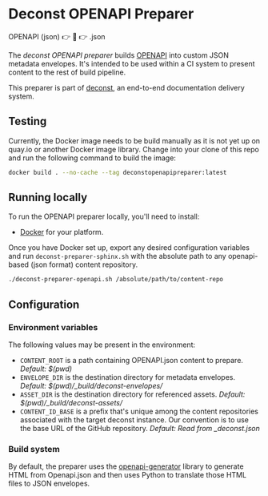 # Deconst OPENAPI Preparer
OPENAPI (json) :point_right: :wrench: :point_right: .json

The *deconst OPENAPI preparer* builds [OPENAPI](https://github.com/OAI/OpenAPI-Specification) into custom JSON metadata envelopes. It's intended to be used within a CI system to present content to the rest of build pipeline.

This preparer is part of [deconst](https://github.com/deconst), an end-to-end documentation delivery system.

## Testing

Currently, the Docker image needs to be build manually as it is not yet up on quay.io or another Docker image library. Change into your clone of this repo and run the following command to build the image:

```bash
docker build . --no-cache --tag deconstopenapipreparer:latest
```

## Running locally

To run the OPENAPI preparer locally, you'll need to install:

*   [Docker](https://docs.docker.com/installation/#installation) for your platform.

Once you have Docker set up, export any desired configuration variables and run `deconst-preparer-sphinx.sh` with the absolute path to any openapi-based (json format) content repository.

```bash
./deconst-preparer-openapi.sh /absolute/path/to/content-repo
```

## Configuration

### Environment variables

The following values may be present in the environment:

*   `CONTENT_ROOT` is a path containing OPENAPI.json content to prepare. *Default: $(pwd)*
*   `ENVELOPE_DIR` is the destination directory for metadata envelopes. *Default: $(pwd)/_build/deconst-envelopes/*
*   `ASSET_DIR` is the destination directory for referenced assets. *Default: $(pwd)/_build/deconst-assets/*
*   `CONTENT_ID_BASE` is a prefix that's unique among the content repositories associated with the target deconst instance. Our convention is to use the base URL of the GitHub repository. *Default: Read from _deconst.json*

### Build system

By default, the preparer uses the [openapi-generator](https://github.com/OpenAPITools/openapi-generator) library to generate HTML from Openapi.json and then uses Python to translate those HTML files to JSON envelopes.